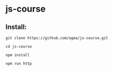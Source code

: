 # js-course

## Install:

`git clone https://github.com/agea/js-course.git`

`cd js-course`

`npm install`

`npm run http`
